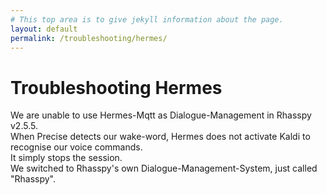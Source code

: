 ```yaml
---
# This top area is to give jekyll information about the page.
layout: default
permalink: /troubleshooting/hermes/
---
```


# Troubleshooting Hermes

We are unable to use Hermes-Mqtt as Dialogue-Management in Rhasspy v2.5.5.  
When Precise detects our wake-word, Hermes does not activate Kaldi to recognise our voice commands.  
It simply stops the session.  
We switched to Rhasspy's own Dialogue-Management-System, just called "Rhasspy".
